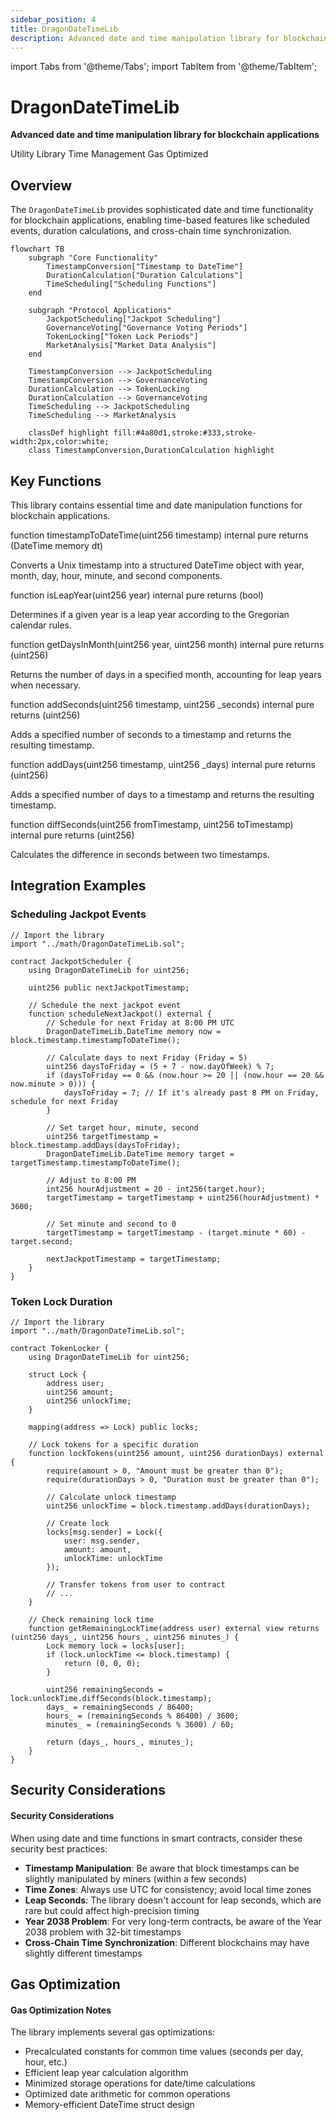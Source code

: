 ```yaml
---
sidebar_position: 4
title: DragonDateTimeLib
description: Advanced date and time manipulation library for blockchain applications
---
```


import Tabs from '@theme/Tabs';
import TabItem from '@theme/TabItem';

# DragonDateTimeLib

**Advanced date and time manipulation library for blockchain applications**

<div className="contract-badges">
  <span className="contract-badge utility">Utility Library</span>
  <span className="contract-badge time">Time Management</span>
  <span className="contract-badge optimized">Gas Optimized</span>
</div>

## Overview

The `DragonDateTimeLib` provides sophisticated date and time functionality for blockchain applications, enabling time-based features like scheduled events, duration calculations, and cross-chain time synchronization.

```mermaid
flowchart TB
    subgraph "Core Functionality"
        TimestampConversion["Timestamp to DateTime"]
        DurationCalculation["Duration Calculations"]
        TimeScheduling["Scheduling Functions"]
    end
    
    subgraph "Protocol Applications"
        JackpotScheduling["Jackpot Scheduling"]
        GovernanceVoting["Governance Voting Periods"]
        TokenLocking["Token Lock Periods"]
        MarketAnalysis["Market Data Analysis"]
    end
    
    TimestampConversion --> JackpotScheduling
    TimestampConversion --> GovernanceVoting
    DurationCalculation --> TokenLocking
    DurationCalculation --> GovernanceVoting
    TimeScheduling --> JackpotScheduling
    TimeScheduling --> MarketAnalysis
    
    classDef highlight fill:#4a80d1,stroke:#333,stroke-width:2px,color:white;
    class TimestampConversion,DurationCalculation highlight
```

## Key Functions

This library contains essential time and date manipulation functions for blockchain applications.

<div className="function-signature">
function timestampToDateTime(uint256 timestamp) internal pure returns (DateTime memory dt)
</div>

Converts a Unix timestamp into a structured DateTime object with year, month, day, hour, minute, and second components.

<div className="function-signature">
function isLeapYear(uint256 year) internal pure returns (bool)
</div>

Determines if a given year is a leap year according to the Gregorian calendar rules.

<div className="function-signature">
function getDaysInMonth(uint256 year, uint256 month) internal pure returns (uint256)
</div>

Returns the number of days in a specified month, accounting for leap years when necessary.

<div className="function-signature">
function addSeconds(uint256 timestamp, uint256 _seconds) internal pure returns (uint256)
</div>

Adds a specified number of seconds to a timestamp and returns the resulting timestamp.

<div className="function-signature">
function addDays(uint256 timestamp, uint256 _days) internal pure returns (uint256)
</div>

Adds a specified number of days to a timestamp and returns the resulting timestamp.

<div className="function-signature">
function diffSeconds(uint256 fromTimestamp, uint256 toTimestamp) internal pure returns (uint256)
</div>

Calculates the difference in seconds between two timestamps.

## Integration Examples

### Scheduling Jackpot Events

```solidity
// Import the library
import "../math/DragonDateTimeLib.sol";

contract JackpotScheduler {
    using DragonDateTimeLib for uint256;
    
    uint256 public nextJackpotTimestamp;
    
    // Schedule the next jackpot event
    function scheduleNextJackpot() external {
        // Schedule for next Friday at 8:00 PM UTC
        DragonDateTimeLib.DateTime memory now = block.timestamp.timestampToDateTime();
        
        // Calculate days to next Friday (Friday = 5)
        uint256 daysToFriday = (5 + 7 - now.dayOfWeek) % 7;
        if (daysToFriday == 0 && (now.hour >= 20 || (now.hour == 20 && now.minute > 0))) {
            daysToFriday = 7; // If it's already past 8 PM on Friday, schedule for next Friday
        }
        
        // Set target hour, minute, second
        uint256 targetTimestamp = block.timestamp.addDays(daysToFriday);
        DragonDateTimeLib.DateTime memory target = targetTimestamp.timestampToDateTime();
        
        // Adjust to 8:00 PM
        int256 hourAdjustment = 20 - int256(target.hour);
        targetTimestamp = targetTimestamp + uint256(hourAdjustment) * 3600;
        
        // Set minute and second to 0
        targetTimestamp = targetTimestamp - (target.minute * 60) - target.second;
        
        nextJackpotTimestamp = targetTimestamp;
    }
}
```

### Token Lock Duration

```solidity
// Import the library
import "../math/DragonDateTimeLib.sol";

contract TokenLocker {
    using DragonDateTimeLib for uint256;
    
    struct Lock {
        address user;
        uint256 amount;
        uint256 unlockTime;
    }
    
    mapping(address => Lock) public locks;
    
    // Lock tokens for a specific duration
    function lockTokens(uint256 amount, uint256 durationDays) external {
        require(amount > 0, "Amount must be greater than 0");
        require(durationDays > 0, "Duration must be greater than 0");
        
        // Calculate unlock timestamp
        uint256 unlockTime = block.timestamp.addDays(durationDays);
        
        // Create lock
        locks[msg.sender] = Lock({
            user: msg.sender,
            amount: amount,
            unlockTime: unlockTime
        });
        
        // Transfer tokens from user to contract
        // ...
    }
    
    // Check remaining lock time
    function getRemainingLockTime(address user) external view returns (uint256 days_, uint256 hours_, uint256 minutes_) {
        Lock memory lock = locks[user];
        if (lock.unlockTime <= block.timestamp) {
            return (0, 0, 0);
        }
        
        uint256 remainingSeconds = lock.unlockTime.diffSeconds(block.timestamp);
        days_ = remainingSeconds / 86400;
        hours_ = (remainingSeconds % 86400) / 3600;
        minutes_ = (remainingSeconds % 3600) / 60;
        
        return (days_, hours_, minutes_);
    }
}
```

## Security Considerations

<div className="security-consideration">
  <h4>Security Considerations</h4>
  <p>When using date and time functions in smart contracts, consider these security best practices:</p>
  <ul>
    <li><strong>Timestamp Manipulation</strong>: Be aware that block timestamps can be slightly manipulated by miners (within a few seconds)</li>
    <li><strong>Time Zones</strong>: Always use UTC for consistency; avoid local time zones</li>
    <li><strong>Leap Seconds</strong>: The library doesn't account for leap seconds, which are rare but could affect high-precision timing</li>
    <li><strong>Year 2038 Problem</strong>: For very long-term contracts, be aware of the Year 2038 problem with 32-bit timestamps</li>
    <li><strong>Cross-Chain Time Synchronization</strong>: Different blockchains may have slightly different timestamps</li>
  </ul>
</div>

## Gas Optimization

<div className="gas-optimization">
  <h4>Gas Optimization Notes</h4>
  <p>The library implements several gas optimizations:</p>
  <ul>
    <li>Precalculated constants for common time values (seconds per day, hour, etc.)</li>
    <li>Efficient leap year calculation algorithm</li>
    <li>Minimized storage operations for date/time calculations</li>
    <li>Optimized date arithmetic for common operations</li>
    <li>Memory-efficient DateTime struct design</li>
  </ul>
</div> 
